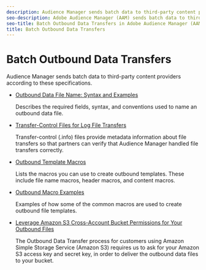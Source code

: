 ```yaml
---
description: Audience Manager sends batch data to third-party content providers according to these specifications.
seo-description: Adobe Audience Manager (AAM) sends batch data to third-party content providers according to these specifications.
seo-title: Batch Outbound Data Transfers in Adobe Audience Manager (AAM)
title: Batch Outbound Data Transfers
---
```


# Batch Outbound Data Transfers

Audience Manager sends batch data to third-party content providers according to these specifications.

* [Outbound Data File Name: Syntax and Examples](/help/using/integration/receiving-audience-data/batch-outbound-transfers/outbound-file-name-contents.md)

  Describes the required fields, syntax, and conventions used to name an outbound data file.

* [Transfer-Control Files for Log File Transfers](/help/using/integration/receiving-audience-data/batch-outbound-transfers/transfer-control-files.md)

  Transfer-control (.info) files provide metadata information about file transfers so that partners can verify that Audience Manager handled file transfers correctly.

* [Outbound Template Macros](/help/using/integration/receiving-audience-data/batch-outbound-transfers/outbound-template-macros.md)

  Lists the macros you can use to create outbound templates. These include file name macros, header macros, and content macros.

* [Outbound Macro Examples](/help/using/integration/receiving-audience-data/batch-outbound-transfers/outbound-macro-examples.md)

  Examples of how some of the common macros are used to create outbound file templates.

* [Leverage Amazon S3 Cross-Account Bucket Permissions for Your Outbound Files](/help/using/integration/receiving-audience-data/batch-outbound-transfers/authorize-s3-cross-bucket.md)

  The Outbound Data Transfer process for customers using Amazon Simple Storage Service (Amazon S3) requires us to ask for your Amazon S3 access key and secret key, in order to deliver the outbound data files to your bucket.
